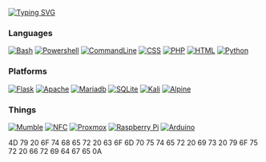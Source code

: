 <html>

<a href="https://git.io/typing-svg"><img src="https://readme-typing-svg.herokuapp.com?font=Fira+Code&pause=1000&color=F70000&width=670&lines=Hello%2C+I'm+Zane.;Feel+free+to+reach+out+if+you'd+like+to+collaborate." alt="Typing SVG" /></a>
  <p><h3>Languages</h3>
  <p> <a href="#"><img alt="Bash" src="https://img.shields.io/badge/Bash-121011.svg?logo=gnu-bash&logoColor=white"></a>  
  <a href="#"><img alt="Powershell" src ="https://img.shields.io/badge/-powershell-darkblue?logo=Powershell&logoColor=white"></a>
  <a href="#"><img alt="CommandLine" src ="https://img.shields.io/badge/-Command%20Line-blue?logo=windowsterminal&logoColor=white"></a>
  <a href="#"><img alt="CSS" src="https://img.shields.io/badge/CSS-1572B6.svg?logo=css3&logoColor=white"></a>             
  <a href="#"><img alt="PHP" src="https://img.shields.io/badge/PHP-777BB4.svg?logo=php&logoColor=white"></a>   
  <a href="#"><img alt="HTML" src="https://img.shields.io/badge/HTML-E34F26.svg?logo=html5&logoColor=white"></a>        
  <a href="#"><img alt="Python" src="https://img.shields.io/badge/Python-14354C.svg?logo=python&logoColor=white"></a>  
  </p>                              

<h3>Platforms</h3>
 <p>       
  <a href="#"><img alt="Flask" src="https://img.shields.io/badge/Flask-000000.svg?logo=flask&logoColor=white"></a>          
  <a href="#"><img alt="Apache" src ="https://img.shields.io/badge/-Apache-grey?logo=apache&logoColor=white"></a>                            
  <a href="#"><img alt="Mariadb" src ="https://img.shields.io/badge/-Mariadb-green?logo=mariadb&logoColor=white"></a>      
  <a href="#"><img alt="SQLite" src ="https://img.shields.io/badge/SQLite-07405e.svg?logo=sqlite&logoColor=white"></a>             
  <a href="#"><img alt="Kali" src ="https://img.shields.io/badge/-Kali%20Linux-grey?logo=kalilinux&logoColor=white"></a>           
  <a href="#"><img alt="Alpine" src ="https://img.shields.io/badge/-Alpine%20Linux-grey?logo=alpinelinux&logoColor=white"></a> </p>                        

<h3>Things</h3>
  <p> <a href="#"><img alt="Mumble" src ="https://img.shields.io/badge/-Mumble-black?logo=mumble&logoColor=white"></a>          
  <a href="#"><img alt="NFC" src ="https://img.shields.io/badge/-NFC-blue?logo=nfc&logoColor=white"></a>                      
  <a href="#"><img alt="Proxmox" src ="https://img.shields.io/badge/-Proxmox-orange?logo=proxmox&logoColor=white"></a>       
  <a href="#"><img alt="Raspberry Pi" src ="https://img.shields.io/badge/-Raspberry%20Pi-pink?logo=raspberrypi&logoColor=white"></a> 
  <a href="#"><img alt="Arduino" src="https://img.shields.io/badge/-Arduino-00979D?logo=Arduino&logoColor=white"></a></p>                     
   
<!-- TRY THIS LINE <p> <a href="#"><img alt="88" src ="88?logo=88&logoColor=white"></a> </p> -->

4D 79 20 6F 74 68 65 72 20 63 6F 6D 70 75 74 65 72 20 69 73 20 79 6F 75 72 20 66 72 69 64 67 65 0A
 </p>
























</html>
